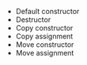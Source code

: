 - Default constructor
- Destructor
- Copy constructor
- Copy assignment
- Move constructor
- Move assignment

